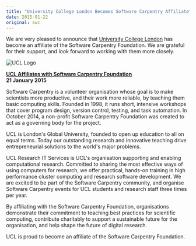 ```yaml
---
title: "University College London Becomes Software Carpentry Affiliate"
date: 2015-01-22
original: swc
---
```

<p>
  We are very pleased to announce that <a href="http://www.ucl.ac.uk">University College London</a>
  has become an affiliate of the Software Carpentry Foundation.
  We are grateful for their support,
  and look forward to working with them more closely.
</p>
<p>
  <img src="@root/files/2015/01/ucl.png" alt="UCL Logo" class="centered">
</p>
<p>
  <strong>
    <a href="http://www.ucl.ac.uk/isd/news/isd-news/research-it/software-carpentry-affiliation-jan15">UCL Affiliates with Software Carpentry Foundation</a>
    <br>
    21 January 2015
  </strong>
</p>
<p>
  Software Carpentry is a volunteer organisation whose goal is to make
  scientists more productive, and their work more reliable, by
  teaching them basic computing skills. Founded in 1998, it runs
  short, intensive workshops that cover program design, version
  control, testing, and task automation. In October 2014, a non-profit
  Software Carpentry Foundation was created to act as a governing body
  for the project.
</p>
<p>
  UCL is London's Global University, founded to open up education to
  all on equal terms. Today our outstanding research and innovative
  teaching drive entrepreneurial solutions to the world's major
  problems.
</p>
<p>
  UCL Research IT Services is UCL's organisation supporting and
  enabling computational research. Committed to sharing the most
  effective ways of using computers for research, we offer practical,
  hands-on training in high performance cluster computing and research
  software development. We are excited to be part of the Software
  Carpentry community, and organise Software Carpentry events for UCL
  students and research staff three times per year.
</p>
<p>
  By affiliating with the Software Carpentry Foundation, organisations
  demonstrate their commitment to teaching best practices for
  scientific computing, contribute charitably to support a sustainable
  future for the organisation, and help shape the future of digital
  research.
</p>
<p>
  UCL is proud to become an affiliate of the Software Carpentry Foundation.
</p>
